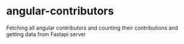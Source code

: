 ﻿# angular-contributors
 
 Fetching all angular contributors and counting their contributions and getting data from Fastapi server
